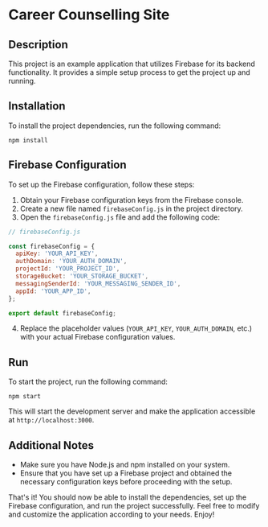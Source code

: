 # Career Counselling Site

## Description

This project is an example application that utilizes Firebase for its backend functionality. It provides a simple setup process to get the project up and running.

## Installation

To install the project dependencies, run the following command:

```shell
npm install
```

## Firebase Configuration

To set up the Firebase configuration, follow these steps:

1. Obtain your Firebase configuration keys from the Firebase console.
2. Create a new file named `firebaseConfig.js` in the project directory.
3. Open the `firebaseConfig.js` file and add the following code:

```javascript
// firebaseConfig.js

const firebaseConfig = {
  apiKey: 'YOUR_API_KEY',
  authDomain: 'YOUR_AUTH_DOMAIN',
  projectId: 'YOUR_PROJECT_ID',
  storageBucket: 'YOUR_STORAGE_BUCKET',
  messagingSenderId: 'YOUR_MESSAGING_SENDER_ID',
  appId: 'YOUR_APP_ID',
};

export default firebaseConfig;
```

4. Replace the placeholder values (`YOUR_API_KEY`, `YOUR_AUTH_DOMAIN`, etc.) with your actual Firebase configuration values.

## Run

To start the project, run the following command:

```shell
npm start
```

This will start the development server and make the application accessible at `http://localhost:3000`.

## Additional Notes

- Make sure you have Node.js and npm installed on your system.
- Ensure that you have set up a Firebase project and obtained the necessary configuration keys before proceeding with the setup.

That's it! You should now be able to install the dependencies, set up the Firebase configuration, and run the project successfully. Feel free to modify and customize the application according to your needs. Enjoy!
